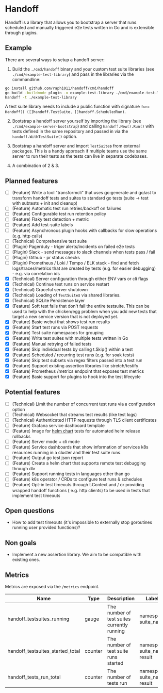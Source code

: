 # Handoff

Handoff is a library that allows you to bootstrap a server that runs scheduled and manually triggered e2e tests written in Go and is extensible through plugins.

## Example

There are several ways to setup a handoff server: 

1. Build the `./cmd/handoff` binary and your custom test suite libraries (see `./cmd/example-test-library`) and pass in the libraries via the commandline:

```sh
go install github.com/raphi011/handoff/cmd/handoff
go build -buildmode plugin -o example-test-library ./cmd/example-test-library
handoff -t ./example-test-library
```

A test suite library needs to include a public function with signature `func Handoff() ([]handoff.TestSuite, []handoff.ScheduledRun)`.

2. Bootstrap a handoff server yourself by importing the library (see `./cmd/example-server-bootstrap`) and calling `handoff.New().Run()` with tests 
defined in the same repository and passed in via the `handoff.WithTestSuite()` option.

3. Bootstrap a handoff server and import `TestSuite`s from external packages. This is a handy approach if multiple teams use the same server to run their tests as the tests can live in separate codebases.

4. A combination of 2 & 3.

## Planned features

- [ ] (Feature) Write a tool "transformcli" that uses go:generate and go/ast to transform handoff tests and suites to standard go tests (suite -> test with subtests + init and cleanup)
- [ ] (Feature) Automatic test run retries/backoff on failures
- [ ] (Feature) Configurable test run retention policy
- [ ] (Feature) Flaky test detection + metric
- [ ] (Feature) Add test-suite labels
- [ ] (Feature) Asynchronous plugin hooks with callbacks for slow operations (e.g. http calls)
- [ ] (Technical) Comprehensive test suite
- [ ] (Plugin) Pagerduty - triger alerts/incidents on failed e2e tests
- [ ] (Plugin) Slack - send messages to slack channels when tests pass / fail
- [ ] (Plugin) Github - pr status checks
- [ ] (Plugin) Prometheus / Loki / Tempo / ELK stack - find and fetch logs/traces/metrics that are created by tests (e.g. for easier debugging) - e.g. via correlation ids
- [x] (Technical) Server configuration through either ENV vars or cli flags
- [x] (Technical) Continue test runs on service restart
- [x] (Technical) Graceful server shutdown
- [x] (Technical) Loading of `TestSuite`s via shared libraries.
- [x] (Technical) SQLite Persistence layer
- [x] (Feature) Soft test fails that don't fail the entire testsuite. This can be used to help with the chicken/egg problem when you add new tests that target a new service version that is not deployed yet.
- [x] (Feature) Basic webui that shows test run results
- [x] (Feature) Start test runs via POST requests
- [x] (Feature) Test suite namespaces for grouping
- [x] (Feature) Write test suites with multiple tests written in Go
- [x] (Feature) Manual retrying of failed tests
- [x] (Feature) Skip individual tests by calling t.Skip() within a test
- [x] (Feature) Scheduled / recurring test runs (e.g. for soak tests)
- [x] (Feature) Skip test subsets via regex filters passed into a test run
- [x] (Feature) Support existing assertion libraries like stretch/testify
- [x] (Feature) Prometheus /metrics endpoint that exposes test metrics
- [x] (Feature) Basic support for plugins to hook into the test lifecycle

## Potential features

- [ ] (Technical) Limit the number of concurrent test runs via a configuration option
- [ ] (Technical) Websocket that streams test results (like test logs)
- [ ] (Technical) Authenticated HTTP requests through TLS client certificates
- [ ] (Feature) Grafana service dashboard template
- [ ] (Feature) Image for [helm chart](https://helm.sh/docs/topics/chart_tests/) tests for automated helm release rollbacks
- [ ] (Feature) Server mode + cli mode
- [ ] (Feature) Service dashboards that show information of services k8s resources running in a cluster and their test suite runs
- [ ] (Feature) Output go test json report
- [ ] (Feature) Create a helm chart that supports remote test debugging through dlv
- [ ] (Feature) Support running tests in languages other than go
- [ ] (Feature) k8s operator / CRDs to configure test runs & schedules
- [ ] (Feature) Opt-in test timeouts through t.Context and / or providing wrapped handoff functions ( e.g. http clients) to be used in tests  that implement test timeouts

## Open questions

- How to add test timeouts (it's impossible to externally stop goroutines running user provided functions)?

## Non goals

- Implement a new assertion library. We aim to be compatible with existing ones.

## Metrics

Metrics are exposed via the `/metrics` endpoint.

| Name                             | Type    | Description                                 | Labels                        |
| -------------------------------- | ------- | ------------------------------------------- | ----------------------------- |
| handoff_testsuites_running       | gauge   | The number of test suites currently running | namespace, suite_name         |
| handoff_testsuites_started_total | counter | The number of test suite runs started       | namespace, suite_name, result |
| handoff_tests_run_total          | counter | The number of tests run                     | namespace, suite_name, result |
